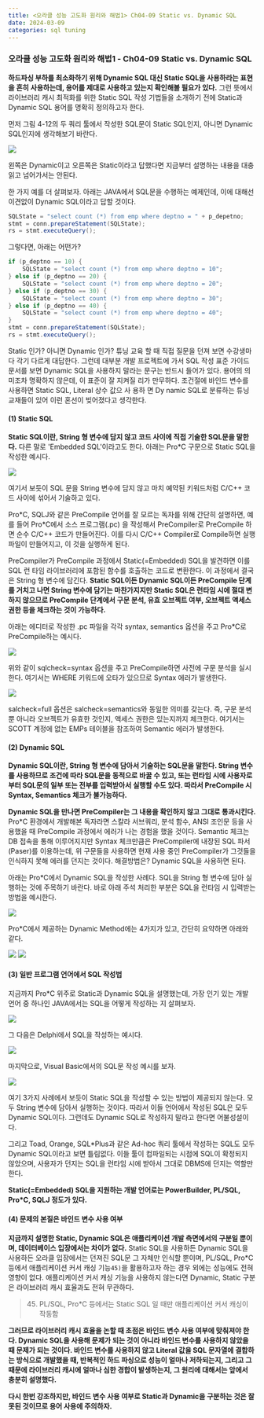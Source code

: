 ```yaml
---
title: <오라클 성능 고도화 원리와 해법1> Ch04-09 Static vs. Dynamic SQL
date: 2024-03-09
categories: sql tuning
---
```



### 오라클 성능 고도화 원리와 해법1 - Ch04-09 Static vs. Dynamic SQL

**하드파싱 부하를 최소화하기 위해 Dynamic SQL 대신 Static SQL을 사용하라는 표현을 흔히 사용하는데, 용어를 제대로 사용하고 있는지 확인해볼 필요가 있다.** 그런 뜻에서 라이브러리 캐시 최적화를 위한 Static SQL 작성 기법들을 소개하기 전에 Static과 Dynamic SQL 용어를 명확히 정의하고자 한다.

먼저 그림 4-12의 두 쿼리 툴에서 작성한 SQL문이 Static SQL인지, 아니면 Dynamic SQL인지에 생각해보기 바란다.

![](/assets/images/sqlp/sqlp1-04-09-img4-12.png)

왼쪽은 Dynamic이고 오른쪽은 Static이라고 답했다면 지금부터 설명하는 내용을 대충 읽고 넘어가서는 안된다.

한 가지 예를 더 살펴보자. 아래는 JAVA에서 SQL문을 수행하는 예제인데, 이에 대해선 이견없이 Dynamic SQL이라고 답할 것이다.

```java
SQLState = "select count (*) from emp where deptno = " + p_depetno;
stmt = conn.prepareStatement(SQLState);
rs = stmt.executeQuery();
```

그렇다면, 아래는 어떤가?

```java
if (p_deptno == 10) {
    SQLState = "select count (*) from emp where deptno = 10";
} else if (p_deptno == 20) {
    SQLState = "select count (*) from emp where deptno = 20";
} else if (p_deptno == 30) {
    SQLState = "select count (*) from emp where deptno = 30";
} else if (p_deptno == 40) {
    SQLState = "select count (*) from emp where deptno = 40";
}
stmt = conn.prepareStatement(SQLState);
rs = stmt.executeQuery();
```

Static 인가? 아니면 Dynamic 인가? 튜닝 교육 할 때 직접 질문을 던져 보면 수강생마다 각기 다르게 대답한다. 그런데 대부분 개발 프로젝트에 가서 SQL 작성 표준 가이드 문서를 보면 Dynamic SQL을 사용하지 말라는 문구는 반드시 들어가 있다. 용어의 의미조차 명확하지 않은데, 이 표준이 잘 지켜질 리가 만무하다. 조건절에 바인드 변수를 사용하면 Static SQL, Literal 상수 값으 사 용하 면 Dy namic SQL로 분류하는 튜닝 교재들이 있어 이런 혼선이 빚어졌다고 생각한다.

#### (1) Static SQL

**Static SQL이란, String 형 변수에 담지 않고 코드 사이에 직접 기술한 SQL문을 말한다.** 다른 말로 'Embedded SQL'이라고도 한다. 아래는 Pro\*C 구문으로 Static SQL을 작성한 예시다.

![](/assets/images/sqlp/sqlp1-04-09-1-code1.png)

여기서 보듯이 SQL 문을 String 변수에 담지 않고 마치 예약된 키워드처럼 C/C++ 코드 사이에 섞어서 기술하고 있다.

Pro\*C, SQLJ와 같은 PreCompile 언어를 잘 모르는 독자를 위해 간단히 설명하면, 예를 들어 Pro\*C에서 소스 프로그램(.pc) 을 작성해서 PreCompiler로 PreCompile 하면 순수 C/C++ 코드가 만들어진다. 이를 다시 C/C++ Compiler로 Compile하면 실행 파일이 만들어지고, 이 것을 실행하게 된다.

PreCompiler가 PreCompile 과정에서 Static(=Embedded) SQL을 발견하면 이를 SQL 런 타임 라이브러리에 포함된 함수를 호출하는 코드로 변환한다. 이 과정에서 결국은 String 형 변수에 담긴다. **Static SQL이든 Dynamic SQL이든 PreCompile 단계를 거치고 나면 String 변수에 담기는 마찬가지지만 Static SQL은 런타임 시에 절대 변하지 않으므로 PreCompile 단계에서 구문 분석, 유효 오브젝트 여부, 오브젝트 액세스 권한 등을 체크하는 것이 가능하다.**

아래는 에디터로 작성한 .pc 파일을 각각 syntax, semantics 옵션을 주고 Pro\*C로 PreCompile하는 예시다.

![](/assets/images/sqlp/sqlp1-04-09-1-proc1.png)

위와 같이 sqlcheck=syntax 옵션을 주고 PreCompile하면 사전에 구문 분석을 실시한다. 여기서는 WHERE 키워드에 오타가 있으므로 Syntax 에러가 발생한다.

![](/assets/images/sqlp/sqlp1-04-09-1-proc2.png)

salcheck=full 옵션은 salcheck=semantics와 동일한 의미를 갖는다. 즉, 구문 분석뿐 아니라 오브젝트가 유효한 것인지, 액세스 권한은 있는지까지 체크한다. 여기서는 SCOTT 계정에 없는 EMPs 테이블을 참조하여 Semantic 에러가 발생한다.

#### (2) Dynamic SQL

**Dynamic SQL이란, String 형 변수에 담아서 기술하는 SQL문을 말한다. String 변수를 사용하므로 조건에 따라 SQL문을 동적으로 바꿀 수 있고, 또는 런타임 시에 사용자로부터 SQL문의 일부 또는 전부를 입력받아서 실행할 수도 있다. 따라서 PreCompile 시 Syntax, Semantics 체크가 불가능하다.**

**Dynamic SQL을 만나면 PreCompiler는 그 내용을 확인하지 않고 그대로 통과시킨다.** Pro\*C 환경에서 개발해본 독자라면 스칼라 서브쿼리, 분석 함수, ANSI 조인문 등을 사용했을 때 PreCompile 과정에서 에러가 나는 경험을 했을 것이다. Semantic 체크는 DB 접속을 통해 이루어지지만 Syntax 체크만큼은 PreCompiler에 내장된 SQL 파서(Paser)를 이용하는데, 위 구문들을 사용하면 현재 사용 중인 PreCompiler가 그것들을 인식하지 못해 에러를 던지는 것이다. 해결방법은? Dynamic SQL을 사용하면 된다.

아래는 Pro\*C에서 Dynamic SQL을 작성한 사례다. SQL을 String 형 변수에 담아 실행하는 것에 주목하기 바란다. 바로 아래 주석 처리한 부분은 SQL을 런타임 시 입력받는 방법을 예시한다.

![](/assets/images/sqlp/sqlp1-04-09-2-code1.png)

Pro\*C에서 제공하는 Dynamic Method에는 4가지가 있고, 간단히 요약하면 아래와 같다.

![](/assets/images/sqlp/sqlp1-04-09-2-table1.png)
![](/assets/images/sqlp/sqlp1-04-09-2-table2.png)

#### (3) 일반 프로그램 언어에서 SQL 작성법

지금까지 Pro\*C 위주로 Static과 Dynamic SQL을 설명했는데, 가장 인기 있는 개발 언어 중 하나인 JAVA에서는 SQL을 어떻게 작성하는 지 살펴보자.

![](/assets/images/sqlp/sqlp1-04-09-3-java1.png)

그 다음은 Delphi에서 SQL을 작성하는 예시다.

![](/assets/images/sqlp/sqlp1-04-09-3-delphi1.png)

마지막으로, Visual Basic에서의 SQL문 작성 예시를 보자.

![](/assets/images/sqlp/sqlp1-04-09-3-visual-basic1.png)

여기 3가지 사례에서 보듯이 Static SQL을 작성할 수 있는 방법이 제공되지 않는다. 모두 String 변수에 담아서 실행하는 것이다. 따라서 이들 언어에서 작성된 SQL은 모두 Dynamic SQL이다. 그런데도 Dynamic SQL로 작성하지 말라고 한다면 어불성설이다.

그리고 Toad, Orange, SQL\*Plus과 같은 Ad-hoc 쿼리 툴에서 작성하는 SQL도 모두 Dynamic SQL이라고 보면 틀림없다. 이들 툴이 컴파일되는 시점에 SQL이 확정되지 않았으며, 사용자가 던지는 SQL을 런타임 시에 받아서 그대로 DBMS에 던지는 역할만 한다.

**Static(=Embedded) SQL을 지원하는 개발 언어로는 PowerBuilder, PL/SQL, Pro\*C, SQLJ 정도가 있다.**

#### (4) 문제의 본질은 바인드 변수 사용 여부

**지금까지 설명한 Static, Dynamic SQL은 애플리케이션 개발 측면에서의 구분일 뿐이며, 데이터베이스 입장에서는 차이가 없다.** Static SQL을 사용하든 Dynamic SQL을 사용하든 오라클 입장에서는 던져진 SQL문 그 자체만 인식할 뿐이며, PL/SQL, Pro\*C 등에서 애플리케이션 커서 캐싱 기능`45)`을 활용하고자 하는 경우 외에는 성능에도 전혀 영향이 없다. 애플리케이션 커서 캐싱 기능을 사용하지 않는다면 Dynamic, Static 구분은 라이브러리 캐시 효율과도 전혀 무관하다.

>	45) PL/SQL, Pro\*C 등에서는 Static SQL 일 때만 애플리케이션 커서 캐싱이 작동함

**그러므로 라이브러리 캐시 효율을 논할 때 초점은 바인드 변수 사용 여부에 맞춰져야 한다. Dynamic SQL을 사용해 문제가 되는 것이 아니라 바인드 변수를 사용하지 않았을 때 문제가 되는 것이다. 바인드 변수를 사용하지 않고 Literal 값을 SQL 문자열에 결합하는 방식으로 개발했을 때, 반복적인 하드 파싱으로 성능이 얼마나 저하되는지, 그리고 그 때문에 라이브러리 캐시에 얼마나 심한 경합이 발생하는지, 그 원리에 대해서는 앞에서 충분히 설명했다.**

**다시 한번 강조하지만, 바인드 변수 사용 여부로 Static과 Dynamic을 구분하는 것은 잘못된 것이므로 용어 사용에 주의하자.**


